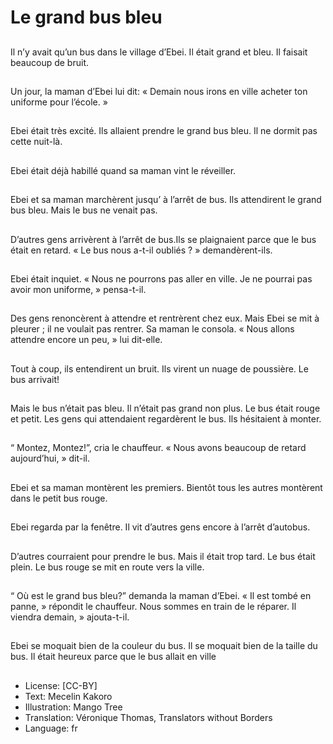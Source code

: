 # Le grand bus bleu

##
Il n’y avait qu’un bus
dans le village d’Ebei.
Il était grand et bleu.
Il faisait beaucoup de
bruit.

##
Un jour, la maman
d’Ebei lui dit: « Demain
nous irons en ville
acheter ton uniforme
pour l’école. »

##
Ebei était très excité.
Ils allaient prendre le
grand bus bleu.
Il ne dormit pas cette
nuit-là.

##
Ebei était déjà habillé
quand sa maman vint le
réveiller.

##
Ebei et sa maman
marchèrent jusqu’ à
l’arrêt de bus.
Ils attendirent le grand
bus bleu.
Mais le bus ne venait
pas.

##
D’autres gens
arrivèrent à l’arrêt de
bus.Ils se plaignaient
parce que le bus était
en retard.
« Le bus nous a-t-il
oubliés ? »
demandèrent-ils.

##
Ebei était inquiet.
« Nous ne pourrons pas
aller en ville. Je ne
pourrai pas avoir mon
uniforme, » pensa-t-il.

##
Des gens renoncèrent à
attendre et rentrèrent
chez eux.
Mais Ebei se mit à
pleurer ; il ne voulait
pas rentrer. Sa maman
le consola. « Nous
allons attendre encore
un peu, » lui dit-elle.

##
Tout à coup, ils
entendirent un bruit.
Ils virent un nuage de
poussière.
Le bus arrivait!

##
Mais le bus n’était pas
bleu. Il n’était pas
grand non plus.
Le bus était rouge et
petit.
Les gens qui
attendaient regardèrent
le bus.
Ils hésitaient à monter.

##
“ Montez, Montez!”, cria
le chauffeur.
« Nous avons beaucoup
de retard aujourd’hui, »
dit-il.

##
Ebei et sa maman
montèrent les premiers.
Bientôt tous les autres
montèrent dans le petit
bus rouge.

##
Ebei regarda par la
fenêtre. Il vit d’autres
gens encore à l’arrêt
d’autobus.

##
D’autres courraient
pour prendre le bus.
Mais il était trop tard.
Le bus était plein.
Le bus rouge se mit en
route vers la ville.

##
“ Où est le grand bus bleu?”
demanda la maman d’Ebei. « Il est
tombé en panne, » répondit le
chauffeur. Nous sommes en train
de le réparer. Il viendra demain, »
ajouta-t-il.

##
Ebei se moquait bien de
la couleur du bus.
Il se moquait bien de la
taille du bus.
Il était heureux parce
que le bus allait en ville

##
* License: [CC-BY]
* Text: Mecelin Kakoro
* Illustration: Mango Tree
* Translation: Véronique Thomas, Translators without Borders
* Language: fr
